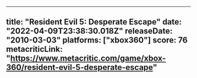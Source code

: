 
---
title: "Resident Evil 5: Desperate Escape"
date: "2022-04-09T23:38:30.018Z"
releaseDate: "2010-03-03"
platforms: ["xbox360"]
score: 76
metacriticLink: "https://www.metacritic.com/game/xbox-360/resident-evil-5-desperate-escape"
---
